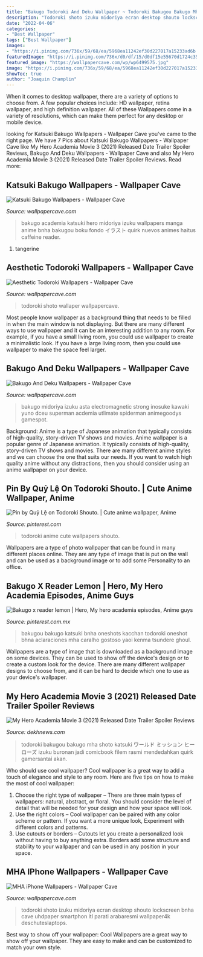 ```yaml
---
title: "Bakugo Todoroki And Deku Wallpaper ~ Todoroki Bakugou Bakugo Mha Shoto Katsuki ワールド ミッション ヒー ローズ Izuku Buronan Jadi Comicbook Filem Rasmi Mendedahkan Quirk Gamersantai Akan"
description: "Todoroki shoto izuku midoriya ecran desktop shouto lockscreen bnha cave uhdpaper smartphon itl parati arabaresmi wallpaper4k deschuteslaptops"
date: "2022-04-06"
categories:
- "Best Wallpaper"
tags: ["Best Wallpaper"]
images:
- "https://i.pinimg.com/736x/59/68/ea/5968ea11242ef30d227017a15233ad6b.jpg"
featuredImage: "https://i.pinimg.com/736x/d0/df/15/d0df15e55670d1724c3514197097b5d9.jpg"
featured_image: "https://wallpapercave.com/wp/wp6499575.jpg"
image: "https://i.pinimg.com/736x/59/68/ea/5968ea11242ef30d227017a15233ad6b.jpg"
ShowToc: true
author: "Joaquin Champlin"
---
```



When it comes to desktop wallpaper, there are a variety of options to choose from. A few popular choices include: HD wallpaper, retina wallpaper, and high definition wallpaper. All of these Wallpapers come in a variety of resolutions, which can make them perfect for any desktop or mobile device. 

	

		
looking for Katsuki Bakugo Wallpapers - Wallpaper Cave you've came to the right page. We have 7 Pics about Katsuki Bakugo Wallpapers - Wallpaper Cave like My Hero Academia Movie 3 (2021) Released Date Trailer Spoiler Reviews, Bakugo And Deku Wallpapers - Wallpaper Cave and also My Hero Academia Movie 3 (2021) Released Date Trailer Spoiler Reviews. Read more:
		
    
## Katsuki Bakugo Wallpapers - Wallpaper Cave

<img loading=lazy src="https://wallpapercave.com/wp/wp2451367.jpg" onerror="this.onerror=null;this.src='https://tse4.mm.bing.net/th?id=OIP.tCjrDYun533mraepEMJGiAHaJ4&amp;pid=15.1';" alt="Katsuki Bakugo Wallpapers - Wallpaper Cave">

_Source: wallpapercave.com_

>bakugo academia katsuki hero midoriya izuku wallpapers manga anime bnha bakugou boku fondo イラスト quirk nuevos animes haitus caffeine reader. 

	

1. tangerine 

    
## Aesthetic Todoroki Wallpapers - Wallpaper Cave

<img loading=lazy src="https://wallpapercave.com/wp/wp6499575.jpg" onerror="this.onerror=null;this.src='https://tse3.mm.bing.net/th?id=OIP.xPKm7x-ndhjYkEw43PQJQwHaOZ&amp;pid=15.1';" alt="Aesthetic Todoroki Wallpapers - Wallpaper Cave">

_Source: wallpapercave.com_

>todoroki shoto wallaper wallpapercave. 

	

Most people know wallpaper as a background thing that needs to be filled in when the main window is not displaying. But there are many different ways to use wallpaper and it can be an interesting addition to any room. For example, if you have a small living room, you could use wallpaper to create a minimalistic look. If you have a large living room, then you could use wallpaper to make the space feel larger.

    
## Bakugo And Deku Wallpapers - Wallpaper Cave

<img loading=lazy src="https://wallpapercave.com/wp/wp5624698.jpg" onerror="this.onerror=null;this.src='https://tse2.mm.bing.net/th?id=OIP.XFYtXJqP7O2dO23xgonDcQHaNK&amp;pid=15.1';" alt="Bakugo And Deku Wallpapers - Wallpaper Cave">

_Source: wallpapercave.com_

>bakugo midoriya izuku asta electromagnetic strong inosuke kawaki yuno dceu superman acdemia utlimate spiderman animegoodys gamespot. 

	

Background: Anime is a type of Japanese animation that typically consists of high-quality, story-driven TV shows and movies.
Anime wallpaper is a popular genre of Japanese animation. It typically consists of high-quality, story-driven TV shows and movies. There are many different anime styles and we can choose the one that suits our needs. If you want to watch high quality anime without any distractions, then you should consider using an anime wallpaper on your device.

    
## Pin By Quỷ Lệ On Todoroki Shouto. | Cute Anime Wallpaper, Anime

<img loading=lazy src="https://i.pinimg.com/736x/59/68/ea/5968ea11242ef30d227017a15233ad6b.jpg" onerror="this.onerror=null;this.src='https://tse2.mm.bing.net/th?id=OIP.ZyIW5MknoQ55LUIB9IGi1AHaNQ&amp;pid=15.1';" alt="Pin by Quỷ Lệ on Todoroki Shouto. | Cute anime wallpaper, Anime">

_Source: pinterest.com_

>todoroki anime cute wallpapers shouto. 

	



Wallpapers are a type of photo wallpaper that can be found in many different places online. They are any type of image that is put on the wall and can be used as a background image or to add some Personality to an office.

    
## Bakugo X Reader Lemon | Hero, My Hero Academia Episodes, Anime Guys

<img loading=lazy src="https://i.pinimg.com/736x/d0/df/15/d0df15e55670d1724c3514197097b5d9.jpg" onerror="this.onerror=null;this.src='https://tse1.mm.bing.net/th?id=OIP.d2A7hKJSypi7UoI9kWJDYgHaKN&amp;pid=15.1';" alt="Bakugo x reader lemon | Hero, My hero academia episodes, Anime guys">

_Source: pinterest.com.mx_

>bakugou bakugo katsuki bnha oneshots kacchan todoroki oneshot bhna aclaraciones mha caralho gostoso yaoi kenma tsundere ghoul. 

	

Wallpapers are a type of image that is downloaded as a background image on some devices. They can be used to show off the device's design or to create a custom look for the device. There are many different wallpaper designs to choose from, and it can be hard to decide which one to use as your device's wallpaper.

    
## My Hero Academia Movie 3 (2021) Released Date Trailer Spoiler Reviews

<img loading=lazy src="https://www.dekhnews.com/entertainment/wp-content/uploads/2021/06/my-hero-academia-world-heroes-mission-movie-deku-bakugo-todoroki-1262351-1280x0-1-1200x630-cropped.jpg" onerror="this.onerror=null;this.src='https://tse1.mm.bing.net/th?id=OIP.iK2OV-TCpb9Ex4pZtsMpmgHaD4&amp;pid=15.1';" alt="My Hero Academia Movie 3 (2021) Released Date Trailer Spoiler Reviews">

_Source: dekhnews.com_

>todoroki bakugou bakugo mha shoto katsuki ワールド ミッション ヒー ローズ izuku buronan jadi comicbook filem rasmi mendedahkan quirk gamersantai akan. 

	

Who should use cool wallpaper?
Cool wallpaper is a great way to add a touch of elegance and style to any room. Here are five tips on how to make the most of cool wallpaper: 
1) Choose the right type of wallpaper – There are three main types of wallpapers: natural, abstract, or floral. You should consider the level of detail that will be needed for your design and how your space will look. 
2) Use the right colors – Cool wallpaper can be paired with any color scheme or pattern. If you want a more unique look, Experiment with different colors and patterns. 
3) Use cutouts or borders – Cutouts let you create a personalized look without having to buy anything extra. Borders add some structure and stability to your wallpaper and can be used in any position in your space.

    
## MHA IPhone Wallpapers - Wallpaper Cave

<img loading=lazy src="https://wallpapercave.com/wp/wp7793567.jpg" onerror="this.onerror=null;this.src='https://tse2.mm.bing.net/th?id=OIP.c86xb2MksrdrN0ImfY_JCgHaNK&amp;pid=15.1';" alt="MHA iPhone Wallpapers - Wallpaper Cave">

_Source: wallpapercave.com_

>todoroki shoto izuku midoriya ecran desktop shouto lockscreen bnha cave uhdpaper smartphon itl parati arabaresmi wallpaper4k deschuteslaptops. 

	

Best way to show off your wallpaper:
Cool Wallpapers are a great way to show off your wallpaper. They are easy to make and can be customized to match your own style.

